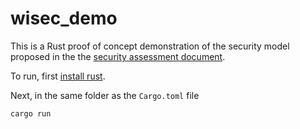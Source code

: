# wisec_demo

This is a Rust proof of concept demonstration of the security model proposed in the the [security assessment document](tdog_wireless_security_assesment.md).

To run, first [install rust](https://www.rust-lang.org/tools/install).  

Next, in the same folder as the `Cargo.toml` file

```
cargo run
```

